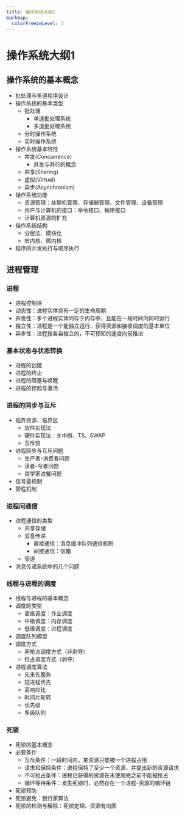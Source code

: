 ```yaml
---
title: 操作系统大纲1
markmap:
  colorFreezeLevel: 3
---
```

# 操作系统大纲1
## 操作系统的基本概念
- 批处理与多道程序设计
- 操作系统的基本类型
    - 批处理
        - 单道批处理系统
        - 多道批处理系统
    - 分时操作系统
    - 实时操作系统
- 操作系统基本特性
    - 并发(Concurrence)
        - 并发与并行的概念
    - 共享(Sharing)
    - 虚拟(Virtual)
    - 异步(Asynchronism)
- 操作系统功能
    - 资源管理：处理机管理、存储器管理、文件管理、设备管理
    - 用户与计算机的接口：命令接口、程序接口
    - 计算机资源的扩充
- 操作系统结构
    - 分层法、模块化
    - 宏内核、微内核
- 程序的并发执行与顺序执行

## 进程管理
### 进程
- 进程控制块
- 动态性：进程实体具有一定的生命周期
- 并发性：多个进程实体同存于内存中，且能在一段时间内同时运行
- 独立性：进程是一个能独立运行、获得资源和接收调度的基本单位
- 异步性：进程按各自独立的，不可预知的速度向前推进

### 基本状态与状态转换
- 进程的创建
- 进程的终止
- 进程的阻塞与唤醒
- 进程的挂起与激活

### 进程的同步与互斥
- 临界资源、临界区
    - 软件实现法
    - 硬件实现法：关中断、TS、SWAP
    - 互斥锁
- 进程同步与互斥问题
    - 生产者-消费者问题
    - 读者-写者问题
    - 哲学家进餐问题
- 信号量机制
- 管程机制

### 进程间通信
- 进程通信的类型
    - 共享存储
    - 消息传递
        - 直接通信：消息缓冲队列通信机制
        - 间接通信：信箱
    - 管道
- 消息传递系统中的几个问题

### 线程与进程的调度
- 线程与进程的基本概念
- 调度的类型
    - 高级调度：作业调度
    - 中级调度：内存调度
    - 低级调度：进程调度
- 调度队列模型
- 调度方式
    - 非抢占调度方式（非剥夺）
    - 抢占调度方式（剥夺）
- 进程调度算法
    - 先来先服务
    - 短进程优先
    - 高响应比
    - 时间片轮转
    - 优先级
    - 多级队列

### 死锁
- 死锁的基本概念
- 必要条件
    - 互斥条件：一段时间内，某资源只能被一个进程占用
    - 请求和保持条件：进程保持了至少一个资源，并提出新的资源请求
    - 不可抢占条件：进程已获得的资源在未使用完之前不能被抢占
    - 循环等待条件：发生死锁时，必然存在一个进程-资源的循环链
- 死锁预防
- 死锁避免：银行家算法
- 死锁的检测与解除：死锁定理、资源有向图
